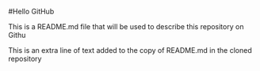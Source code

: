 #Hello GitHub

This is a README.md file that will be used to describe this repository on Githu

This is an extra line of text added to the copy of README.md in the cloned repository
